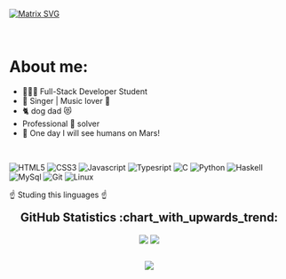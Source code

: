 [![Matrix SVG](https://raw.githubusercontent.com/rodrigograca31/rodrigograca31/master/matrix.svg)](https://www.youtube.com/watch?v=SDkAGkd4NLc)

<!-- # 👀 Hi stranger! 👋🏻 -->

<br>

<h1> About me: </h1>

- 👨🏻‍💻 Full-Stack Developer Student
- 🎵 Singer | Music lover 🎵
- 🐈 dog dad 😻
- Professional 🐛 solver
- 🚀 One day I will see humans on Mars!

<br>

![HTML5](https://img.shields.io/badge/HTML5-E34F26?style=for-the-badge&logo=html5&logoColor=white)
![CSS3](https://img.shields.io/badge/CSS3-1572B6?style=for-the-badge&logo=css3&logoColor=white)
![Javascript](https://img.shields.io/badge/JavaScript-323330?style=for-the-badge&logo=javascript&logoColor=F7DF1E)
![Typesript](https://img.shields.io/badge/TypeScript-007ACC?style=for-the-badge&logo=typescript&logoColor=white)
![C](https://img.shields.io/badge/C-00599C?style=for-the-badge&logo=c&logoColor=white)
![Python](https://img.shields.io/badge/Python-FFD43B?style=for-the-badge&logo=python&logoColor=blue)
![Haskell](https://img.shields.io/badge/Haskell-5D4F85?style=for-the-badge&logo=haskell&logoColor=white)
![MySql](https://img.shields.io/badge/MySQL-005C84?style=for-the-badge&logo=mysql&logoColor=white)
![Git](https://img.shields.io/badge/GIT-E44C30?style=for-the-badge&logo=git&logoColor=white)
![Linux](https://img.shields.io/badge/Linux-FCC624?style=for-the-badge&logo=linux&logoColor=black)

<!-- Watch this: https://www.youtube.com/watch?v=eC7xzavzEKY -->

☝️ Studing this linguages ☝️


<div align="center">
<h2 style="margin: 5px 10px;">GitHub Statistics :chart_with_upwards_trend:</h2> 
<div style="display: flex; align-items: center; justify-content: center;">

[![](https://github-readme-stats.vercel.app/api?username=diogo-matias&show_icons=true&theme=tokyonight&hide_border=true&locale=en)](https://github.com/diogo-matias)
[![](https://github-readme-streak-stats.herokuapp.com/?user=diogo-matias&theme=tokyonight&hide_border=true)](https://github.com/diogo-matias)

</div>
</div>

<div align="center">

![](https://komarev.com/ghpvc/?username=diogo-matias&style=flat-square)

</div>

  


</body>
</html>
